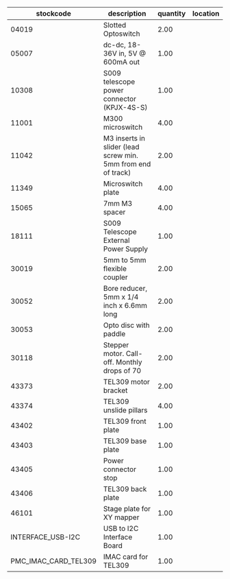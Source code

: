 |stockcode|description|quantity|location|
|---------|-----------|--------|--------|
|04019|Slotted Optoswitch|2.00||
|05007|dc-dc, 18-36V in,  5V @ 600mA out|1.00||
|10308|S009 telescope power connector (KPJX-4S-S)|1.00||
|11001|M300 microswitch|4.00||
|11042|M3 inserts in slider (lead screw min. 5mm from end of track)|2.00||
|11349|Microswitch plate|4.00||
|15065|7mm M3 spacer|4.00||
|18111|S009 Telescope External  Power Supply|1.00||
|30019|5mm to 5mm flexible coupler|2.00||
|30052|Bore reducer, 5mm x 1/4 inch x 6.6mm long|2.00||
|30053|Opto disc with paddle|2.00||
|30118|Stepper motor.  Call-off.  Monthly drops of 70|2.00||
|43373|TEL309 motor bracket|2.00||
|43374|TEL309 unslide pillars|4.00||
|43402|TEL309 front plate|1.00||
|43403|TEL309 base plate|1.00||
|43405|Power connector stop|1.00||
|43406|TEL309 back plate|1.00||
|46101|Stage plate for XY mapper|1.00||
|INTERFACE_USB-I2C|USB to I2C Interface Board|1.00||
|PMC_IMAC_CARD_TEL309|IMAC card for TEL309|1.00||
